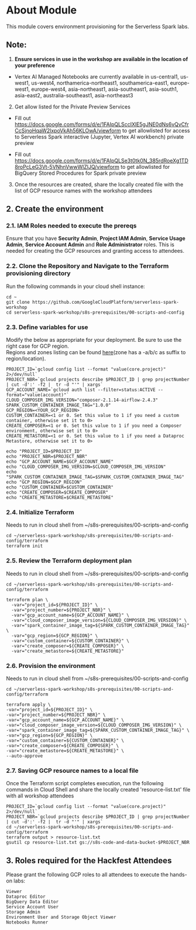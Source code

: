 # About Module

This module covers environment provisioning for the Serverless Spark labs.

## Note:

1. **Ensure services in use in the workshop are available in the location of your preference**
- Vertex AI Managed Notebooks are currently available in us-central1, us-west1, us-west4, northamerica-northeast1, southamerica-east1, europe-west1, europe-west4, asia-northeast1, asia-southeast1, asia-south1, asia-east2, australia-southeast1, asia-northeast3

2. Get allow listed for the Private Preview Services

- Fill out https://docs.google.com/forms/d/e/1FAIpQLSccIXlE5gJNE0dNs6vQvCfrCcSjnoHqaW2lxpoVkAh56KLOwA/viewform to get allowlisted for access to Serverless Spark interactive (Jupyter, Vertex AI workbench) private preview

- Fill out https://docs.google.com/forms/d/e/1FAIpQLSe3t0tk0N_385rdRoeXg1TD8roPcLeG3Vt-5VNhnVwwWlZlJQ/viewform to get allowlisted for BigQuery Stored Procedures for Spark private preview

3. Once the resources are created, share the locally created file with the list of GCP resource names with the workshop attendees

## 2. Create the environment

### 2.1. IAM Roles needed to execute the prereqs

Ensure that you have **Security Admin**, **Project IAM Admin**, **Service Usage Admin**, **Service Account Admin** and **Role Administrator** roles. This is needed for creating the GCP resources and granting access to attendees.

### 2.2. Clone the Repository and Navigate to the Terraform provisioning directory

Run the following commands in your cloud shell instance:<br>

```
cd ~
git clone https://github.com/GoogleCloudPlatform/serverless-spark-workshop
cd serverless-spark-workshop/s8s-prerequisites/00-scripts-and-config
```

### 2.3. Define variables for use

Modify the below as appropriate for your deployment. Be sure to use the right case for GCP region.<br>
Regions and zones listing can be found [here](https://cloud.google.com/compute/docs/regions-zones)(zone has a -a/b/c as suffix to region/location).<br>

```
PROJECT_ID=`gcloud config list --format "value(core.project)" 2>/dev/null`
PROJECT_NBR=`gcloud projects describe $PROJECT_ID | grep projectNumber | cut -d':' -f2 |  tr -d "'" | xargs`
GCP_ACCOUNT_NAME=`gcloud auth list --filter=status:ACTIVE --format="value(account)"`
CLOUD_COMPOSER_IMG_VERSION="composer-2.1.14-airflow-2.4.3"
SPARK_CUSTOM_CONTAINER_IMAGE_TAG="1.0.0"
GCP_REGION=<YOUR_GCP_REGION>
CUSTOM_CONTAINER=<1 or 0. Set this value to 1 if you need a custom container, otherwise set it to 0>
CREATE_COMPOSER=<1 or 0. Set this value to 1 if you need a Composer environment, otherwise set it to 0>
CREATE_METASTORE=<1 or 0. Set this value to 1 if you need a Dataproc Metastore, otherwise set it to 0>

echo "PROJECT_ID=$PROJECT_ID"
echo "PROJECT_NBR=$PROJECT_NBR"
echo "GCP_ACCOUNT_NAME=$GCP_ACCOUNT_NAME"
echo "CLOUD_COMPOSER_IMG_VERSION=$CLOUD_COMPOSER_IMG_VERSION"
echo "SPARK_CUSTOM_CONTAINER_IMAGE_TAG=$SPARK_CUSTOM_CONTAINER_IMAGE_TAG"
echo "GCP_REGION=$GCP_REGION"
echo "CUSTOM_CONTAINER=$CUSTOM_CONTAINER"
echo "CREATE_COMPOSER=$CREATE_COMPOSER"
echo "CREATE_METASTORE=$CREATE_METASTORE"
```

### 2.4. Initialize Terraform

Needs to run in cloud shell from ~/s8s-prerequisites/00-scripts-and-config

```
cd ~/serverless-spark-workshop/s8s-prerequisites/00-scripts-and-config/terraform
terraform init
```

### 2.5. Review the Terraform deployment plan

Needs to run in cloud shell from ~/s8s-prerequisites/00-scripts-and-config

```
cd ~/serverless-spark-workshop/s8s-prerequisites/00-scripts-and-config/terraform

terraform plan \
  -var="project_id=${PROJECT_ID}" \
  -var="project_number=${PROJECT_NBR}" \
  -var="gcp_account_name=${GCP_ACCOUNT_NAME}" \
  -var="cloud_composer_image_version=${CLOUD_COMPOSER_IMG_VERSION}" \
  -var="spark_container_image_tag=${SPARK_CUSTOM_CONTAINER_IMAGE_TAG}" \
  -var="gcp_region=${GCP_REGION}" \
  -var="custom_container=${CUSTOM_CONTAINER}" \
  -var="create_composer=${CREATE_COMPOSER}" \
  -var="create_metastore=${CREATE_METASTORE}"
```

### 2.6. Provision the environment

Needs to run in cloud shell from ~/s8s-prerequisites/00-scripts-and-config

```
cd ~/serverless-spark-workshop/s8s-prerequisites/00-scripts-and-config/terraform

terraform apply \
-var="project_id=${PROJECT_ID}" \
-var="project_number=${PROJECT_NBR}" \
-var="gcp_account_name=${GCP_ACCOUNT_NAME}" \
-var="cloud_composer_image_version=${CLOUD_COMPOSER_IMG_VERSION}" \
-var="spark_container_image_tag=${SPARK_CUSTOM_CONTAINER_IMAGE_TAG}" \
-var="gcp_region=${GCP_REGION}" \
-var="custom_container=${CUSTOM_CONTAINER}" \
-var="create_composer=${CREATE_COMPOSER}" \
-var="create_metastore=${CREATE_METASTORE}" \
--auto-approve
```

### 2.7. Saving GCP resource names to a local file

Once the Terraform script completes execution, run the following commands in Cloud Shell and share the locally created 'resource-list.txt' file with all workshop attendees

```
PROJECT_ID=`gcloud config list --format "value(core.project)" 2>/dev/null`
PROJECT_NBR=`gcloud projects describe $PROJECT_ID | grep projectNumber | cut -d':' -f2 |  tr -d "'" | xargs`
cd ~/serverless-spark-workshop/s8s-prerequisites/00-scripts-and-config/terraform
terraform output > resource-list.txt
gsutil cp resource-list.txt gs://s8s-code-and-data-bucket-$PROJECT_NBR
```

## 3. Roles required for the Hackfest Attendees

Please grant the following GCP roles to all attendees to execute the hands-on labs:<br>

```
Viewer
Dataproc Editor
BigQuery Data Editor
Service Account User
Storage Admin
Environment User and Storage Object Viewer
Notebooks Runner
```
